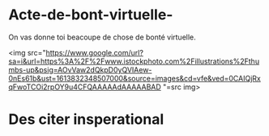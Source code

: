 # Acte-de-bont-virtuelle-
On vas donne toi beacoupe de chose de bonté virtuelle.  

<img src="https://www.google.com/url?sa=i&url=https%3A%2F%2Fwww.istockphoto.com%2Fillustrations%2Fthumbs-up&psig=AOvVaw2dQkpD0yQVIAew-0nEs61b&ust=1613832348507000&source=images&cd=vfe&ved=0CAIQjRxqFwoTCOi2rpOY9u4CFQAAAAAdAAAAABAD "=src img> 


# Des citer insperational 




